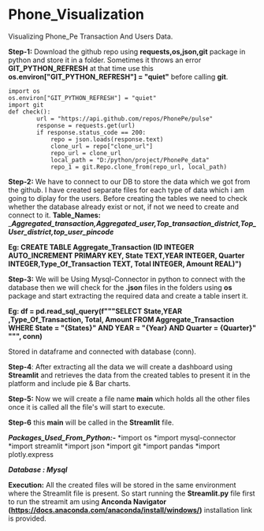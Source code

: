 # Phone_Visualization

Visualizing Phone_Pe Transaction And Users Data. 

**Step-1:**
Download the github repo using **requests,os,json,git** package in python and store it in a folder. Sometimes it throws an error **GIT_PYTHON_REFRESH** at that time use this **os.environ["GIT_PYTHON_REFRESH"] = "quiet"** before calling **git**.

```
import os
os.environ["GIT_PYTHON_REFRESH"] = "quiet"
import git
def check():
        url = "https://api.github.com/repos/PhonePe/pulse"
        response = requests.get(url)
        if response.status_code == 200:
            repo = json.loads(response.text)
            clone_url = repo["clone_url"]
            repo_url = clone_url
            local_path = "D:/python/project/PhonePe_data"
            repo_1 = git.Repo.clone_from(repo_url, local_path)
```

**Step-2:**
We have to connect to our DB to store the data which we got from the github. I have created separate files for each type of data which i am going to diplay for the users.
Before creating the tables we need to check whether the database already exist or not, if not we need to create and connect to it. 
**Table_Names:** ____Aggregated_transaction,Aggregated_user,Top_transaction_district,Top_User_district,top_user_pincode___

**Eg: CREATE TABLE Aggregate_Transaction (ID  INTEGER  AUTO_INCREMENT PRIMARY  KEY, State TEXT,YEAR INTEGER, Quarter INTEGER,Type_Of_Transaction TEXT, Total INTEGER, Amount REAL)")**


**Step-3:**
We will be Using Mysql-Connector in python to connect with the database then we will check for the **.json** files in the folders using **os** package and start extracting the required data and create a table insert it.

**Eg: df = pd.read_sql_query(f"""SELECT State,YEAR ,Type_Of_Transaction, Total, Amount FROM Aggregate_Transaction WHERE State = "{States}" AND YEAR = "{Year} AND Quarter = {Quarter}" """, conn)**

Stored in dataframe and connected with database (conn).

**Step-4**:
After extracting all the data we will create a dashboard using **Streamlit** and retrieves the data from the created tables to present it in the platform and include pie & Bar charts.

**Step-5:**
Now we will create a file name **main** which holds all the other files once it is called all the file's will start to execute.

**Step-6**
this **main** will be called in the **Streamlit** file.

___Packages_Used_From_Python:-___
*import os
*import mysql-connector
*import streamlit
*import json
*import git
*import pandas
*import plotly.express


***Database : Mysql***

**Execution:** All the created files will be stored in the same environment where the Streamlit file is present. So start running the **Streamlit.py** file first
to run the streamit am using __Anconda Navigator__ **(https://docs.anaconda.com/anaconda/install/windows/)** installation link is provided.
